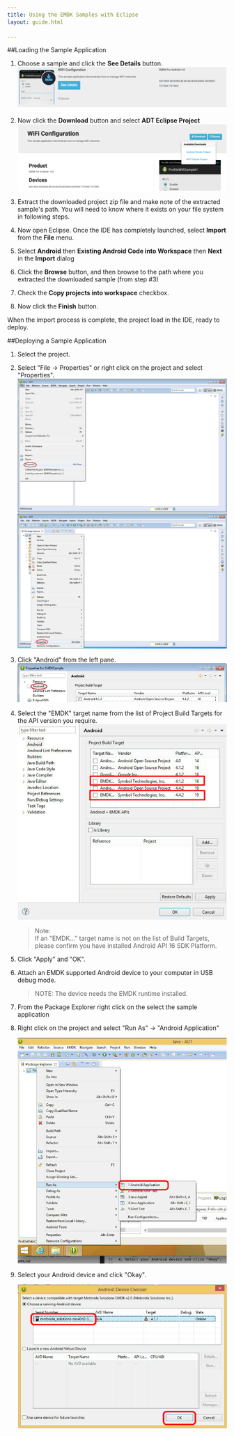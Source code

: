 ```yaml
---
title: Using the EMDK Samples with Eclipse
layout: guide.html

---
```


##Loading the Sample Application

1. Choose a sample and click the **See Details** button.
    ![img](select_a_sample.png)
2. Now click the **Download** button and select **ADT Eclipse Project**
    ![img](download_a_sample.png)
3. Extract the downloaded project zip file and make note of the extracted sample's path. You will need to know where it exists on your file system in following steps.
	  
4. Now open Eclipse. Once the IDE has completely launched, select **Import** from the **File** menu.
5. Select **Android** then **Existing Android Code into Workspace** then **Next** in the **Import** dialog
6. Click the **Browse** button, and then browse to the path where you extracted the downloaded sample (from step #3)
7. Check the **Copy projects into workspace** checkbox.
8. Now click the **Finish** button.

When the import process is complete, the project load in the IDE, ready to deploy.

##Deploying a Sample Application

1. Select the project.  
2. Select "File -> Properties" or right click on the project and select "Properties".  
    ![img](../../images/setup/image033.jpg)   
    ![img](../../images/setup/image035.jpg)   
3.    Click "Android" from the left pane.  
    ![img](../../images/setup/image037.jpg) 
4. Select the "EMDK" target name from the list of Project Build Targets for the API version you require.  
    ![img](../../images/setup/image039.jpg)  

    >Note:  
    >If an "EMDK..." target name is not on the list of Build Targets, please confirm you have installed Android API 16 SDK Platform.

5. Click "Apply" and "OK".  
6. Attach an EMDK supported Android device to your computer in USB debug mode. 

	>NOTE: The device needs the EMDK runtime installed.
7. From the Package Explorer right click on the select the sample application 
8. Right click on the project and select "Run As" -> "Android Application"

	![img](../../images/sample/7.jpg)
9. Select your Android device and click "Okay". 
    
    ![img](../../images/sample/8.jpg)



